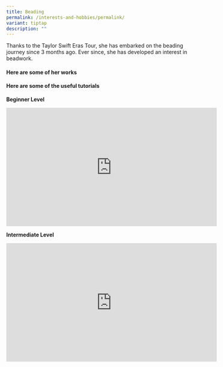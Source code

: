 ```yaml
---
title: Beading
permalink: /interests-and-hobbies/permalink/
variant: tiptap
description: ""
---
```

<p>Thanks to the Taylor Swift Eras Tour, she has embarked on the beading
journey since 3 months ago. Ever since, she has developed an interest in
beadwork.</p>
<h4>Here are some of her works</h4>
<p></p>
<h4>Here are some of the useful tutorials</h4>
<p><strong>Beginner Level</strong>
</p>
<div class="iframe-wrapper">
<iframe height="315" width="560" allowfullscreen="true" frameborder="0" src="https://www.youtube.com/embed/QLItBdEJuqk?si=WyFRtg5uBYrhLJkn"></iframe>
</div>
<p><strong>Intermediate Level</strong>
</p>
<div class="iframe-wrapper">
<iframe height="315" width="560" allowfullscreen="true" frameborder="0" src="https://www.youtube.com/embed/Rt1F7mIki9I?si=NxThNzexTU3aqm0y"></iframe>
</div>
<p></p>